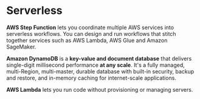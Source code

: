 # Serverless

**AWS Step Function** lets you coordinate multiple AWS services into serverless workflows. You can design and run workflows that stitch together services such as AWS Lambda, AWS Glue and Amazon SageMaker.

**Amazon DynamoDB** is a **key-value and document database** that delivers single-digit millisecond performance **at any scale**. It's a fully managed, multi-Region, multi-master, durable database with built-in security, backup and restore, and in-memory caching for internet-scale applications.

**AWS Lambda** lets you run code without provisioning or managing servers.

